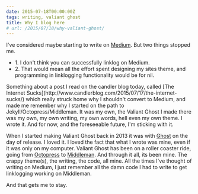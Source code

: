 ```yaml
---
date: 2015-07-18T00:00:00Z
tags: writing, valiant ghost
title: Why I blog here
# url: /2015/07/18/why-valiant-ghost/
---
```


I've considered maybe starting to write on [Medium](https://medium.com/). But two things stopped me. 
<ul>

<li>1. I don't think you can successfully linklog on Medium.</li>

<li>2. That would mean all the effort spent designing my sites theme, and programming in linklogging functionality would be for nil.</li>

</ul>
Something about a post I read on the candler blog today, called [The Internet Sucks](http://www.candlerblog.com/2015/07/17/the-internet-sucks/) which really struck home why I shouldn't convert to Medium, and made me remember why I started on the path to Jekyll/Octopress/Middleman. It was my own, the Valiant Ghost I made there was my own, my own writing, my own words, hell even my own theme. I wrote it. And for now, and the foreseeable future, I'm sticking with it.

When I started making Valiant Ghost back in 2013 it was with [Ghost](http://ghost.org/) on the day of release. I loved it. I loved the fact that what I wrote was mine, even if it was only on my computer. Valiant Ghost has been on a roller coaster ride, going from [Octopress](http://octopress.org/) to [Middleman](https://middlemanapp.com/). And through it all, its been mine. The crappy theme(s), the writing, the code, all mine. All the times I've thought of writing on Medium, I just remember all the damn code I had to write to get linklogging working on Middleman.

And that gets me to stay. 